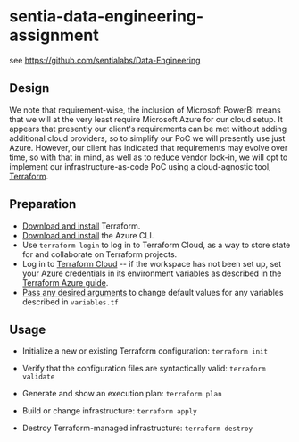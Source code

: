 # sentia-data-engineering-assignment
see https://github.com/sentialabs/Data-Engineering

## Design

We note that requirement-wise, the inclusion of Microsoft PowerBI means that
we will at the very least require Microsoft Azure for our cloud setup.
It appears that presently our client's requirements
can be met without adding additional cloud providers,
so to simplify our PoC we will presently use just Azure.
However, our client has indicated that requirements may evolve over time,
so with that in mind, as well as to reduce vendor lock-in,
we will opt to implement our infrastructure-as-code PoC
using a cloud-agnostic tool, [Terraform](https://www.terraform.io/).

## Preparation

- [Download and install](https://www.terraform.io/downloads.html) Terraform.
- [Download and install](https://docs.microsoft.com/en-us/cli/azure/install-azure-cli) the Azure CLI.
- Use `terraform login` to log in to Terraform Cloud,
as a way to store state for and collaborate on Terraform projects.
- Log in to [Terraform Cloud](https://app.terraform.io/) --
if the workspace has not been set up,
set your Azure credentials in its environment variables as described in the
[Terraform Azure guide](https://learn.hashicorp.com/tutorials/terraform/azure-remote?in=terraform/azure-get-started#configure-a-service-principal).
- [Pass any desired arguments](https://www.terraform.io/docs/language/values/variables.html#assigning-values-to-root-module-variables) to change default values for any variables described in `variables.tf`

## Usage

- Initialize a new or existing Terraform configuration:
  `terraform init`

- Verify that the configuration files are syntactically valid:
  `terraform validate`

- Generate and show an execution plan:
  `terraform plan`

- Build or change infrastructure:
  `terraform apply`

- Destroy Terraform-managed infrastructure:
  `terraform destroy`
